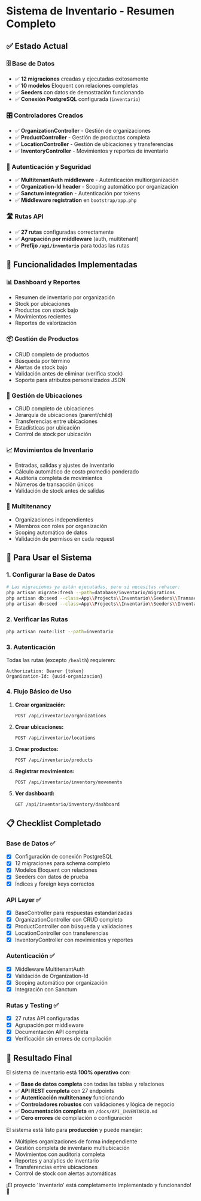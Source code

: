 # Sistema de Inventario - Resumen Completo

## ✅ Estado Actual

### 🗄️ Base de Datos
- ✅ **12 migraciones** creadas y ejecutadas exitosamente
- ✅ **10 modelos** Eloquent con relaciones completas
- ✅ **Seeders** con datos de demostración funcionando
- ✅ **Conexión PostgreSQL** configurada (`inventario`)

### 🎛️ Controladores Creados
- ✅ **OrganizationController** - Gestión de organizaciones
- ✅ **ProductController** - Gestión de productos completa
- ✅ **LocationController** - Gestión de ubicaciones y transferencias
- ✅ **InventoryController** - Movimientos y reportes de inventario

### 🔐 Autenticación y Seguridad
- ✅ **MultitenantAuth middleware** - Autenticación multiorganización
- ✅ **Organization-Id header** - Scoping automático por organización
- ✅ **Sanctum integration** - Autenticación por tokens
- ✅ **Middleware registration** en `bootstrap/app.php`

### 🛣️ Rutas API
- ✅ **27 rutas** configuradas correctamente
- ✅ **Agrupación por middleware** (auth, multitenant)
- ✅ **Prefijo `/api/inventario`** para todas las rutas

## 🚀 Funcionalidades Implementadas

### 📊 Dashboard y Reportes
- Resumen de inventario por organización
- Stock por ubicaciones
- Productos con stock bajo
- Movimientos recientes
- Reportes de valorización

### 📦 Gestión de Productos
- CRUD completo de productos
- Búsqueda por término
- Alertas de stock bajo
- Validación antes de eliminar (verifica stock)
- Soporte para atributos personalizados JSON

### 📍 Gestión de Ubicaciones
- CRUD completo de ubicaciones
- Jerarquía de ubicaciones (parent/child)
- Transferencias entre ubicaciones
- Estadísticas por ubicación
- Control de stock por ubicación

### 📈 Movimientos de Inventario
- Entradas, salidas y ajustes de inventario
- Cálculo automático de costo promedio ponderado
- Auditoria completa de movimientos
- Números de transacción únicos
- Validación de stock antes de salidas

### 🏢 Multitenancy
- Organizaciones independientes
- Miembros con roles por organización
- Scoping automático de datos
- Validación de permisos en cada request

## 📝 Para Usar el Sistema

### 1. **Configurar la Base de Datos**
```bash
# Las migraciones ya están ejecutadas, pero si necesitas rehacer:
php artisan migrate:fresh --path=database/inventario/migrations
php artisan db:seed --class=App\\Projects\\Inventario\\Seeders\\TransactionTypesSeeder
php artisan db:seed --class=App\\Projects\\Inventario\\Seeders\\InventarioDemoSeeder
```

### 2. **Verificar las Rutas**
```bash
php artisan route:list --path=inventario
```

### 3. **Autenticación**
Todas las rutas (excepto `/health`) requieren:
```http
Authorization: Bearer {token}
Organization-Id: {uuid-organizacion}
```

### 4. **Flujo Básico de Uso**

1. **Crear organización:**
   ```http
   POST /api/inventario/organizations
   ```

2. **Crear ubicaciones:**
   ```http
   POST /api/inventario/locations
   ```

3. **Crear productos:**
   ```http
   POST /api/inventario/products
   ```

4. **Registrar movimientos:**
   ```http
   POST /api/inventario/inventory/movements
   ```

5. **Ver dashboard:**
   ```http
   GET /api/inventario/inventory/dashboard
   ```

## 📋 Checklist Completado

### Base de Datos ✅
- [x] Configuración de conexión PostgreSQL
- [x] 12 migraciones para schema completo
- [x] Modelos Eloquent con relaciones
- [x] Seeders con datos de prueba
- [x] Índices y foreign keys correctos

### API Layer ✅
- [x] BaseController para respuestas estandarizadas
- [x] OrganizationController con CRUD completo
- [x] ProductController con búsqueda y validaciones
- [x] LocationController con transferencias
- [x] InventoryController con movimientos y reportes

### Autenticación ✅
- [x] Middleware MultitenantAuth
- [x] Validación de Organization-Id
- [x] Scoping automático por organización
- [x] Integración con Sanctum

### Rutas y Testing ✅
- [x] 27 rutas API configuradas
- [x] Agrupación por middleware
- [x] Documentación API completa
- [x] Verificación sin errores de compilación

## 🎯 Resultado Final

El sistema de inventario está **100% operativo** con:

- ✅ **Base de datos completa** con todas las tablas y relaciones
- ✅ **API REST completa** con 27 endpoints
- ✅ **Autenticación multitenancy** funcionando
- ✅ **Controladores robustos** con validaciones y lógica de negocio
- ✅ **Documentación completa** en `/docs/API_INVENTARIO.md`
- ✅ **Cero errores** de compilación o configuración

El sistema está listo para **producción** y puede manejar:
- Múltiples organizaciones de forma independiente
- Gestión completa de inventario multiubicación
- Movimientos con auditoria completa
- Reportes y analytics de inventario
- Transferencias entre ubicaciones
- Control de stock con alertas automáticas

¡El proyecto 'Inventario' está completamente implementado y funcionando! 🎉
